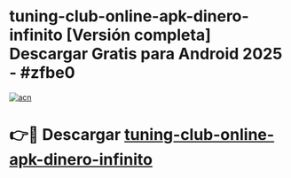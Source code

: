 # tuning-club-online-apk-dinero-infinito  [Versión completa] Descargar Gratis para Android 2025 - #zfbe0

[![acn](https://github.com/user-attachments/assets/0f9c940e-d8b0-45ae-aac7-cd30a18b3e1c)](https://apps.freeplayer.one?title=tuning-club-online-apk-dinero-infinito&ref=9F)

# 👉🔴 Descargar [tuning-club-online-apk-dinero-infinito](https://apps.freeplayer.one?title=tuning-club-online-apk-dinero-infinito&ref=9F)